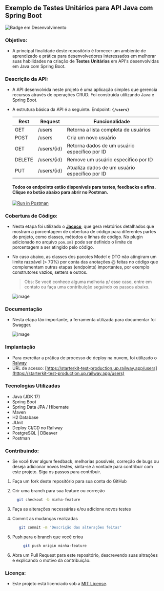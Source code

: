 ## Exemplo de Testes Unitários para API Java com Spring Boot

![Badge em Desenvolvimento](http://img.shields.io/static/v1?label=STATUS&message=EM%20DESENVOLVIMENTO&color=GREEN&style=for-the-badge)

### Objetivo:
  - A principal finalidade deste repositório é fornecer um ambiente de aprendizado e prática para desenvolvedores interessados em melhorar suas habilidades na criação de **Testes Unitários** em API's desenvolvidas em Java com Spring Boot.

### Descrição da API:
  - A API desenvolvida neste projeto é uma aplicação simples que gerencia recursos através de operações CRUD. Foi construída utilizando Java e Spring Boot.
  - A estrutura básica da API é a seguinte. Endpoint: **``{/users}``**

    | Rest  | Request         | Funcionalidade |
    |-------|-----------------| ------- |
    | GET   | /users          | Retorna a lista completa de usuários |
    | POST  | /users          | Cria um novo usuário |
    | GET   | /users/{id}     | Retorna dados de um usuário específico por ID |
    | DELETE | /users/{id}    | Remove um usuário específico por ID |
    | PUT   | /users/{id}     | Atualiza dados de um usuário específico por ID |

    #### Todos os endpoints estão disponíveis para testes, feedbacks e afins. Clique no botão abaixo para abrir no Postman.

    [![Run in Postman](https://run.pstmn.io/button.svg)](https://gold-eclipse-442776.postman.co/collection/19986209-8cf60a5b-66d7-4d0d-a0e3-9762c45b0b60?source=rip_markdown)

### Cobertura de Código:
  - Nesta etapa foi utilizado o **[Jacoco](https://www.eclemma.org/jacoco/)**, que gera relatórios detalhados que mostram a porcentagem de cobertura de código para diferentes partes do projeto, como classes, métodos e linhas de código. No plugin adicionado no arquivo `pom.xml` pode ser definido o limite de porcentagem a ser atingido pelo código.
  - No caso abaixo, as classes dos pacotes Model e DTO não atingiram um limite razoável (> 70%) por conta das anotações @ feitas no código que complementam outras etapas (endpoints) importantes, por exemplo construtores vazios, setters e outros.

    > Obs: Se você conhece alguma melhoria p/ esse caso, entre em contato ou faça uma contribuição seguindo os passos abaixo.     

    ![image](https://github.com/marcosrebelo97/starterkit-test/assets/37541973/4483fb5d-f047-4699-ac2e-98835571a972)

### Documentação
  - Nesta etapa tão importante, a ferramenta utilizada para documentar foi Swagger.
    
    ![image](https://github.com/marcosrebelo97/starterkit-test/assets/37541973/d42d7396-c7ea-4f8b-b685-88c29d02747b)


### Implantação
  - Para exercitar a prática de processo de deploy na nuvem, foi utilizado o [Raiway](https://railway.app/)
  - URL de acesso: [https://starterkit-test-production.up.railway.app/users](https://starterkit-test-production.up.railway.app/users)

### Tecnologias Utilizadas
  - Java (JDK 17)
  - Spring Boot
  - Spring Data JPA / Hibernate
  - Maven
  - H2 Database
  - JUnit
  - Deploy CI/CD no Railway
  - PostgreSQL | DBeaver
  - Postman

### Contribuindo:
  - Se você tiver algum feedback, melhorias possíveis, correção de bugs ou deseja adicionar novos testes, sinta-se à vontade para contribuir com este projeto. Siga os passos para contribuir.
     
  1. Faça um fork deste repositório para sua conta do GitHub
  2. Crir uma branch para sua feature ou correção
     
      ```bash
        git checkout -b minha-feature
      ```
      
  4. Faça as alterações necessárias e/ou adicione novos testes
  5. Commit as mudanças realizadas
     
       ```bash
          git commit -m "Descrição das alterações feitas"
       ```
       
  7. Push para o branch que você criou
     
     ```bash
          git push origin minha-feature
       ```
     
  9. Abra um Pull Request para este repositório, descrevendo suas altrações e explicando o motivo da contribuição.

### Licença:
  - Este projeto está licenciado sob a [MIT License](https://opensource.org/license/mit/). 

      
